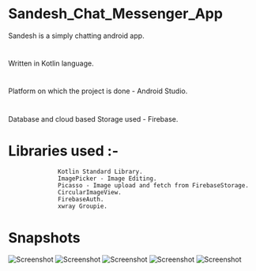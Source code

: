 # Sandesh_Chat_Messenger_App
Sandesh is a simply chatting android app. 
#
Written in Kotlin language.
#
Platform on which the project is done - Android Studio.
#
Database and cloud based Storage used - Firebase.
#
# Libraries used :- 
                  Kotlin Standard Library.
                  ImagePicker - Image Editing.
                  Picasso - Image upload and fetch from FirebaseStorage.
                  CircularImageView.
                  FirebaseAuth.
                  xwray Groupie.
# Snapshots
![Screenshot](Screenshot_1620975082.png)
![Screenshot](Screenshot_1620975076.png)
![Screenshot](Screenshot_1620975149.png)
![Screenshot](Screenshot_1620975163.png)
![Screenshot](Screenshot_1620975462.png)
                  
